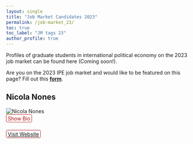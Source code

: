 ```yaml
---
layout: single
title: "Job Market Candidates 2023"
permalink: /job-market_23/
toc: true
toc_label: "JM tags 23"
author_profile: true
---
```


Profiles of graduate students in international political economy on the 2023 job market can be found here (Coming soon!).

Are you on the 2023 IPE job market and would like to be featured on this page? Fill out this <a href="https://docs.google.com/forms/d/e/1FAIpQLSdmoA9D7h90rv2wWilO6jyfFTSULvtl1eftsVdSDC6-64EffQ/viewform"><b>form</b></a>.

<style>
   details > summary:hover {
    color: #fff;
    background-color: #b21619 !important;
  }

  details > summary {
    display: inline-block;
    margin-bottom: 0.25em;
    padding: 0.125em 0.25em;
    color: #b21619;
    text-align: center;
    text-decoration: none !important;
    border: 1px solid;
    border-color: #b21619;
    border-radius: 4px;
    cursor: pointer;
  }

  details > summary::-webkit-details-marker {
    display: none;
    float: left;
  }

  details > p {
    margin-bottom: 0.25em;
    padding: 0.125em 0.25em;
    box-shadow: 1px 1px 2px #bbbbbb;
    display: none; /* Hide the bio initially */
  }
  
</style>


## Nicola Nones
  <img src="https://gsipe-workshop.github.io/images/Nones_pic_sqaure.jpeg" alt="Nicola Nones">
 <details>
  <summary>Show Bio</summary>
  <p>
   Nicola Nones is a Postdoctoral Research Fellow at the Munk School of Public Policy and International Relations at the University of Toronto. He holds a Ph.D. in Political Science from the University of Virginia. His main research interests lie at the intersection of political economy and political communication, with a substantive focus on financial markets and a regional focus on European as well as G20 markets. His dissertation investigates how socially constructed media categories, such as BRICS (Brazil, Russia, India, China, South Africa) and PIIGS (Portugal, Italy, Ireland, Greece, Spain), affect financial investors' sentiments.
  </p>
</details> &nbsp; 
<details><summary><a href="https://nicolanones.weebly.com">Visit Website</a> </summary><p> </p>
</details> &nbsp; 

